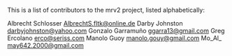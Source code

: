 This is a list of contributors to the mrv2 project, listed alphabetically:

Albrecht Schlosser <AlbrechtS.fltk@online.de>
Darby Johnston <darbyjohnston@yahoo.com>
Gonzalo Garramuño <ggarra13@gmail.com>
Greg Ercolano <erco@seriss.com>
Manolo Guoy <manolo.gouy@gmail.com>
Mo_Al_ <may642.2000@gmail.com>
